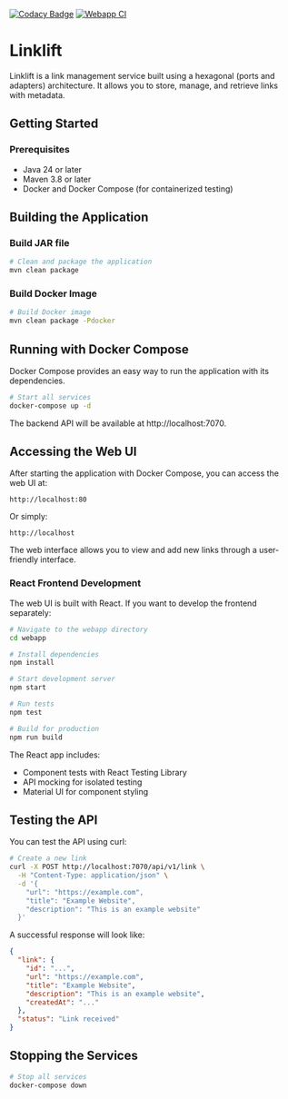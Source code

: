 [![Codacy Badge](https://app.codacy.com/project/badge/Grade/78972e21471a44e794375fe00ac862ea)](https://app.codacy.com/gh/robfrank/linklift/dashboard?utm_source=gh&utm_medium=referral&utm_content=&utm_campaign=Badge_grade)
[![Webapp CI](https://github.com/robfrank/linklift/actions/workflows/webapp-ci.yml/badge.svg)](https://github.com/robfrank/linklift/actions/workflows/webapp-ci.yml)

# Linklift

Linklift is a link management service built using a hexagonal (ports and adapters) architecture. It allows you to store, manage, and retrieve links with metadata.

## Getting Started

### Prerequisites

- Java 24 or later
- Maven 3.8 or later
- Docker and Docker Compose (for containerized testing)

## Building the Application

### Build JAR file

```bash
# Clean and package the application
mvn clean package
```

### Build Docker Image

```bash
# Build Docker image
mvn clean package -Pdocker
```

## Running with Docker Compose

Docker Compose provides an easy way to run the application with its dependencies.

```bash
# Start all services
docker-compose up -d
```

The backend API will be available at http://localhost:7070.

## Accessing the Web UI

After starting the application with Docker Compose, you can access the web UI at:

```
http://localhost:80
```

Or simply:

```
http://localhost
```

The web interface allows you to view and add new links through a user-friendly interface.

### React Frontend Development

The web UI is built with React. If you want to develop the frontend separately:

```bash
# Navigate to the webapp directory
cd webapp

# Install dependencies
npm install

# Start development server
npm start

# Run tests
npm test

# Build for production
npm run build
```

The React app includes:

- Component tests with React Testing Library
- API mocking for isolated testing
- Material UI for component styling

## Testing the API

You can test the API using curl:

```bash
# Create a new link
curl -X POST http://localhost:7070/api/v1/link \
  -H "Content-Type: application/json" \
  -d '{
    "url": "https://example.com",
    "title": "Example Website",
    "description": "This is an example website"
  }'
```

A successful response will look like:

```json
{
  "link": {
    "id": "...",
    "url": "https://example.com",
    "title": "Example Website",
    "description": "This is an example website",
    "createdAt": "..."
  },
  "status": "Link received"
}
```

## Stopping the Services

```bash
# Stop all services
docker-compose down
```
